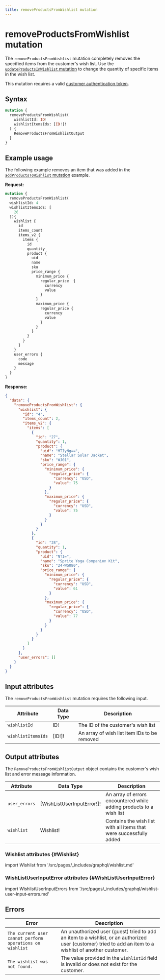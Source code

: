 ```yaml
---
title: removeProductsFromWishlist mutation
---
```


# removeProductsFromWishlist mutation

The `removeProductsFromWishlist` mutation completely removes the specified items from the customer's wish list. Use the [`updateProductsInWishlist` mutation]({{page.baseurl}}/graphql/mutations/remove-products-from-wishlist.html) to change the quantity of specific items in the wish list.

This mutation requires a valid [customer authentication token]({{page.baseurl}}/graphql/mutations/generate-customer-token.html).

## Syntax

```graphql
mutation {
  removeProductsFromWishlist(
    wishlistId: ID!
    wishlistItemsIds: [ID!]!
  ) {
    RemoveProductsFromWishlistOutput
  }
}
  ```

## Example usage

The following example removes an item that was added in the [`addProductsToWishlist` mutation]({{page.baseurl}}/graphql/mutations/add-products-to-wishlist.html) example.

**Request:**

``` graphql
mutation {
  removeProductsFromWishlist(
  wishlistId: 4
  wishlistItemsIds: [
    26
  ]){
    wishlist {
      id
      items_count
      items_v2 {
        items {
          id
          quantity
          product {
            uid
            name
            sku
            price_range {
              minimum_price {
                regular_price  {
                  currency
                  value
                }
              }
              maximum_price {
                regular_price {
                  currency
                  value
                }
              }
            }
          }
        }
      }
    }
    user_errors {
      code
      message
    }
  }
}
```

**Response:**

```json
{
  "data": {
    "removeProductsFromWishlist": {
      "wishlist": {
        "id": "4",
        "items_count": 2,
        "items_v2": {
          "items": [
            {
              "id": "27",
              "quantity": 1,
              "product": {
                "uid": "MTIyNg==",
                "name": "Stellar Solar Jacket",
                "sku": "WJ01",
                "price_range": {
                  "minimum_price": {
                    "regular_price": {
                      "currency": "USD",
                      "value": 75
                    }
                  },
                  "maximum_price": {
                    "regular_price": {
                      "currency": "USD",
                      "value": 75
                    }
                  }
                }
              }
            },
            {
              "id": "28",
              "quantity": 1,
              "product": {
                "uid": "NTI=",
                "name": "Sprite Yoga Companion Kit",
                "sku": "24-WG080",
                "price_range": {
                  "minimum_price": {
                    "regular_price": {
                      "currency": "USD",
                      "value": 61
                    }
                  },
                  "maximum_price": {
                    "regular_price": {
                      "currency": "USD",
                      "value": 77
                    }
                  }
                }
              }
            }
          ]
        }
      },
      "user_errors": []
    }
  }
}
```

## Input attributes

The `removeProductsFromWishlist` mutation requires the following input.

Attribute |  Data Type | Description
--- | --- | ---
`wishlistId` | ID! | The ID of the customer's wish list
`wishlistItemsIds`| [ID!]! | An array of wish list item IDs to be removed

## Output attributes

The `RemoveProductsFromWishlistOutput` object contains the customer's wish list and error message information.

Attribute |  Data Type | Description
--- | --- | ---
`user_errors` | [WishListUserInputError!]! | An array of errors encountered while adding products to a wish list
`wishlist` | Wishlist! | Contains the wish list with all items that were successfully added

### Wishlist attributes {#Wishlist}

import Wishlist from '/src/pages/_includes/graphql/wishlist.md'

<Wishlist />

### WishListUserInputError attributes {#WishListUserInputError}

import WishlistUserInputErrors from '/src/pages/_includes/graphql/wishlist-user-input-errors.md'

<WishlistUserInputErrors />

## Errors

Error | Description
--- | ---
`The current user cannot perform operations on wishlist` | An unauthorized user (guest) tried to add an item to a wishlist, or an authorized user (customer) tried to add an item to a wishlist of another customer.
`The wishlist was not found.` | The value provided in the `wishlistId` field is invalid or does not exist for the customer.
